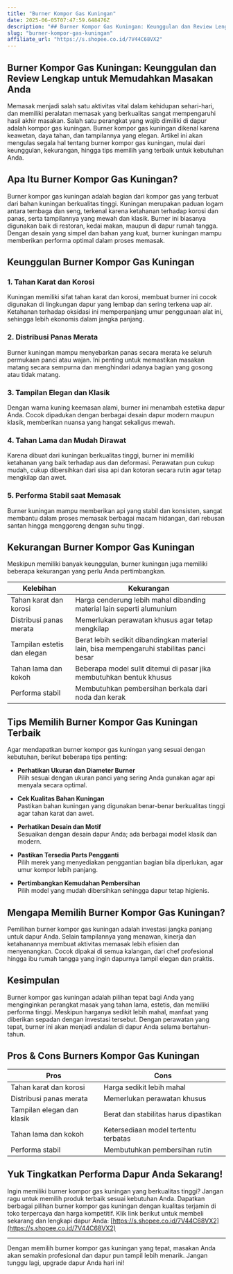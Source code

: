 ```yaml
---
title: "Burner Kompor Gas Kuningan"
date: 2025-06-05T07:47:59.648476Z
description: "## Burner Kompor Gas Kuningan: Keunggulan dan Review Lengkap untuk Memudahkan Masakan Anda..."
slug: "burner-kompor-gas-kuningan"
affiliate_url: "https://s.shopee.co.id/7V44C68VX2"
---
```

## Burner Kompor Gas Kuningan: Keunggulan dan Review Lengkap untuk Memudahkan Masakan Anda

Memasak menjadi salah satu aktivitas vital dalam kehidupan sehari-hari, dan memiliki peralatan memasak yang berkualitas sangat mempengaruhi hasil akhir masakan. Salah satu perangkat yang wajib dimiliki di dapur adalah kompor gas kuningan. Burner kompor gas kuningan dikenal karena keawetan, daya tahan, dan tampilannya yang elegan. Artikel ini akan mengulas segala hal tentang burner kompor gas kuningan, mulai dari keunggulan, kekurangan, hingga tips memilih yang terbaik untuk kebutuhan Anda.

## Apa Itu Burner Kompor Gas Kuningan?

Burner kompor gas kuningan adalah bagian dari kompor gas yang terbuat dari bahan kuningan berkualitas tinggi. Kuningan merupakan paduan logam antara tembaga dan seng, terkenal karena ketahanan terhadap korosi dan panas, serta tampilannya yang mewah dan klasik. Burner ini biasanya digunakan baik di restoran, kedai makan, maupun di dapur rumah tangga. Dengan desain yang simpel dan bahan yang kuat, burner kuningan mampu memberikan performa optimal dalam proses memasak.

## Keunggulan Burner Kompor Gas Kuningan

### 1. Tahan Karat dan Korosi

Kuningan memiliki sifat tahan karat dan korosi, membuat burner ini cocok digunakan di lingkungan dapur yang lembap dan sering terkena uap air. Ketahanan terhadap oksidasi ini memperpanjang umur penggunaan alat ini, sehingga lebih ekonomis dalam jangka panjang.

### 2. Distribusi Panas Merata

Burner kuningan mampu menyebarkan panas secara merata ke seluruh permukaan panci atau wajan. Ini penting untuk memastikan masakan matang secara sempurna dan menghindari adanya bagian yang gosong atau tidak matang.

### 3. Tampilan Elegan dan Klasik

Dengan warna kuning keemasan alami, burner ini menambah estetika dapur Anda. Cocok dipadukan dengan berbagai desain dapur modern maupun klasik, memberikan nuansa yang hangat sekaligus mewah.

### 4. Tahan Lama dan Mudah Dirawat

Karena dibuat dari kuningan berkualitas tinggi, burner ini memiliki ketahanan yang baik terhadap aus dan deformasi. Perawatan pun cukup mudah, cukup dibersihkan dari sisa api dan kotoran secara rutin agar tetap mengkilap dan awet.

### 5. Performa Stabil saat Memasak

Burner kuningan mampu memberikan api yang stabil dan konsisten, sangat membantu dalam proses memasak berbagai macam hidangan, dari rebusan santan hingga menggoreng dengan suhu tinggi.

## Kekurangan Burner Kompor Gas Kuningan

Meskipun memiliki banyak keunggulan, burner kuningan juga memiliki beberapa kekurangan yang perlu Anda pertimbangkan.

| **Kelebihan** | **Kekurangan** |
|----------------|----------------|
| Tahan karat dan korosi | Harga cenderung lebih mahal dibanding material lain seperti alumunium |
| Distribusi panas merata | Memerlukan perawatan khusus agar tetap mengkilap |
| Tampilan estetis dan elegan | Berat lebih sedikit dibandingkan material lain, bisa mempengaruhi stabilitas panci besar |
| Tahan lama dan kokoh | Beberapa model sulit ditemui di pasar jika membutuhkan bentuk khusus |
| Performa stabil | Membutuhkan pembersihan berkala dari noda dan kerak |

## Tips Memilih Burner Kompor Gas Kuningan Terbaik

Agar mendapatkan burner kompor gas kuningan yang sesuai dengan kebutuhan, berikut beberapa tips penting:

- **Perhatikan Ukuran dan Diameter Burner**  
  Pilih sesuai dengan ukuran panci yang sering Anda gunakan agar api menyala secara optimal.

- **Cek Kualitas Bahan Kuningan**  
  Pastikan bahan kuningan yang digunakan benar-benar berkualitas tinggi agar tahan karat dan awet.

- **Perhatikan Desain dan Motif**  
  Sesuaikan dengan desain dapur Anda; ada berbagai model klasik dan modern.

- **Pastikan Tersedia Parts Pengganti**  
  Pilih merek yang menyediakan penggantian bagian bila diperlukan, agar umur kompor lebih panjang.

- **Pertimbangkan Kemudahan Pembersihan**  
  Pilih model yang mudah dibersihkan sehingga dapur tetap higienis.

## Mengapa Memilih Burner Kompor Gas Kuningan?

Pemilihan burner kompor gas kuningan adalah investasi jangka panjang untuk dapur Anda. Selain tampilannya yang menawan, kinerja dan ketahanannya membuat aktivitas memasak lebih efisien dan menyenangkan. Cocok dipakai di semua kalangan, dari chef profesional hingga ibu rumah tangga yang ingin dapurnya tampil elegan dan praktis.

## Kesimpulan

Burner kompor gas kuningan adalah pilihan tepat bagi Anda yang menginginkan perangkat masak yang tahan lama, estetis, dan memiliki performa tinggi. Meskipun harganya sedikit lebih mahal, manfaat yang diberikan sepadan dengan investasi tersebut. Dengan perawatan yang tepat, burner ini akan menjadi andalan di dapur Anda selama bertahun-tahun.

## Pros & Cons Burners Kompor Gas Kuningan

| **Pros** | **Cons** |
|------------------------------|--------------------------------------------|
| Tahan karat dan korosi     | Harga sedikit lebih mahal               |
| Distribusi panas merata     | Memerlukan perawatan khusus             |
| Tampilan elegan dan klasik | Berat dan stabilitas harus dipastikan  |
| Tahan lama dan kokoh       | Ketersediaan model tertentu terbatas   |
| Performa stabil            | Membutuhkan pembersihan rutin         |

## Yuk Tingkatkan Performa Dapur Anda Sekarang!

Ingin memiliki burner kompor gas kuningan yang berkualitas tinggi? Jangan ragu untuk memilih produk terbaik sesuai kebutuhan Anda. Dapatkan berbagai pilihan burner kompor gas kuningan dengan kualitas terjamin di toko terpercaya dan harga kompetitif. Klik link berikut untuk membeli sekarang dan lengkapi dapur Anda: [https://s.shopee.co.id/7V44C68VX2](https://s.shopee.co.id/7V44C68VX2)  

---

Dengan memilih burner kompor gas kuningan yang tepat, masakan Anda akan semakin profesional dan dapur pun tampil lebih menarik. Jangan tunggu lagi, upgrade dapur Anda hari ini!